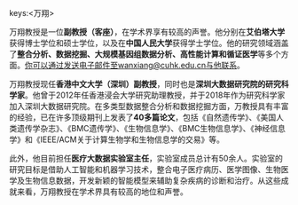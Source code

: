 keys:<万翔>


万翔教授是一位**副教授（客座）**，在学术界享有较高的声誉。他分别在**艾伯塔大学**获得博士学位和硕士学位，以及在**中国人民大学**获得学士学位。他的研究领域涵盖了**整合分析、数据挖掘、大规模基因组数据分析、高性能计算和循证医学**等多个方面。你可以通过发送电子邮件至wanxiang@cuhk.edu.cn与他联系。

万翔教授现任**香港中文大学（深圳）副教授**，同时也是**深圳大数据研究院的研究科学家**。他曾于2012年任香港浸会大学研究助理教授，并于2018年作为研究科学家加入深圳大数据研究院。在多类型数据整合分析和数据挖掘方面，万教授具有丰富的经验，已在许多顶级期刊上发表了**40多篇论文**，包括《自然遗传学》、《美国人类遗传学杂志》、《BMC遗传学》、《生物信息学》、《BMC生物信息学》、《神经信息学》和《IEEE/ACM关于计算生物学和生物信息学的交易》等。

此外，他目前担任**医疗大数据实验室主任**，实验室成员总计有50余人。实验室的研究目标是借助人工智能和机器学习技术，整合电子医疗病历、医学图像、生物医学及生物信息数据，开发新颖的智能模型来辅助复杂疾病的诊断和治疗。从这些成就来看，万翔教授在学术界具有较高的地位和声誉。